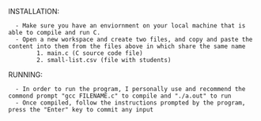 INSTALLATION: 

      - Make sure you have an enviornment on your local machine that is able to compile and run C.
      - Open a new workspace and create two files, and copy and paste the content into them from the files above in which share the same name
            1. main.c (C source code file)
            2. small-list.csv (file with students)

RUNNING:

      - In order to run the program, I personally use and recommend the commond prompt "gcc FILENAME.c" to compile and "./a.out" to run
      - Once compiled, follow the instructions prompted by the program, press the "Enter" key to commit any input
